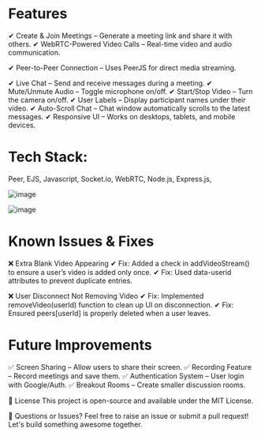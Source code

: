 # Features
✔ Create & Join Meetings – Generate a meeting link and share it with others.
✔ WebRTC-Powered Video Calls – Real-time video and audio communication.


✔ Peer-to-Peer Connection – Uses PeerJS for direct media streaming.


✔ Live Chat – Send and receive messages during a meeting.
✔ Mute/Unmute Audio – Toggle microphone on/off.
✔ Start/Stop Video – Turn the camera on/off.
✔ User Labels – Display participant names under their video.
✔ Auto-Scroll Chat – Chat window automatically scrolls to the latest messages.
✔ Responsive UI – Works on desktops, tablets, and mobile devices.


# Tech Stack: 
Peer, EJS, Javascript, Socket.io, WebRTC, Node.js, Express.js, 


![image](https://github.com/user-attachments/assets/56e48573-e17b-409a-9e69-73e1f5767fd2)


![image](https://github.com/user-attachments/assets/6c4912f6-e047-4634-8778-3ca827877bf7)


# Known Issues & Fixes
❌ Extra Blank Video Appearing
✔ Fix: Added a check in addVideoStream() to ensure a user’s video is added only once.
✔ Fix: Used data-userid attributes to prevent duplicate entries.

❌ User Disconnect Not Removing Video
✔ Fix: Implemented removeVideo(userId) function to clean up UI on disconnection.
✔ Fix: Ensured peers[userId] is properly deleted when a user leaves.

# Future Improvements
✅ Screen Sharing – Allow users to share their screen.
✅ Recording Feature – Record meetings and save them.
✅ Authentication System – User login with Google/Auth.
✅ Breakout Rooms – Create smaller discussion rooms.

📜 License
This project is open-source and available under the MIT License.

💬 Questions or Issues?
Feel free to raise an issue or submit a pull request!
Let's build something awesome together.


